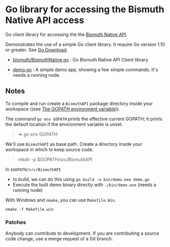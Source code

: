 # Go library for accessing the Bismuth Native API access

Go client library for accessing the the [Bismuth Native API](https://github.com/EggPool/BismuthAPI).

Demonstrates the use of a simple Go client library. It require Go version 1.10 or greater. See [Go Download](https://golang.org/dl/).

* [bismuth/BismuthNative.go](bismuth/BismuthNative.go) : Go Bismuth Native API Client library

* [demo.go](demo.go) : A simple demo app, showing a few simple commands. It's needs a running node.

## Notes

To compile and run create a `BismuthAPI` package directory inside your workspace ((see [The GOPATH environment variable](https://golang.org/doc/code.html#GOPATH))).

The command `go env GOPATH` prints the effective current GOPATH; it prints the default location if the environment variable is unset.
> => go env GOPATH

We'll use  `BismuthAPI`  as base path. Create a directory inside your workspace in which to keep source code.
> mkdir -p $GOPATH/src/BismuthAPI

In `$GOPATH/src/BismuthAPI`

* to build, we can do this using `go build -o bin/demo.exe demo.go`
* Execute the built demo binary directly with `./bin/demo.exe` (needs a running node)

With Windows and `nmake`, you can use `Makefile.Win`.

`nmake -f Makefile.win`


### Patches

Anybody can contribute to development. If you are contributing a source code change, use a merge request of a Git branch.
